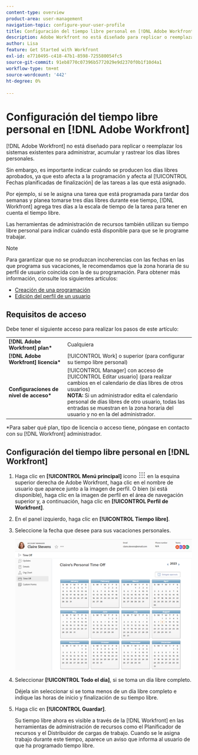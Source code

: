 ```yaml
---
content-type: overview
product-area: user-management
navigation-topic: configure-your-user-profile
title: Configuración del tiempo libre personal en [!DNL Adobe Workfront]
description: Adobe Workfront no está diseñado para replicar o reemplazar sus sistemas existentes para administrar, acumular y rastrear los días libres personales. Sin embargo, es importante indicar cuándo se producen los días libres aprobados, ya que esto afecta a la programación y afecta a las Fechas planificadas de finalización de las tareas a las que está asignado.
author: Lisa
feature: Get Started with Workfront
exl-id: e7710495-c418-47b1-8598-725580054fc5
source-git-commit: 91eb8770c07396b5772029e9d2370f0b1f10d4a1
workflow-type: tm+mt
source-wordcount: '442'
ht-degree: 0%

---
```


# Configuración del tiempo libre personal en [!DNL Adobe Workfront]

[!DNL Adobe Workfront] no está diseñado para replicar o reemplazar los sistemas existentes para administrar, acumular y rastrear los días libres personales.

Sin embargo, es importante indicar cuándo se producen los días libres aprobados, ya que esto afecta a la programación y afecta al [!UICONTROL Fechas planificadas de finalización] de las tareas a las que está asignado.

Por ejemplo, si se le asigna una tarea que está programada para tardar dos semanas y planea tomarse tres días libres durante ese tiempo, [!DNL Workfront] agrega tres días a la escala de tiempo de la tarea para tener en cuenta el tiempo libre.

Las herramientas de administración de recursos también utilizan su tiempo libre personal para indicar cuándo está disponible para que se le programe trabajar.

>[!NOTE]
>
>Para garantizar que no se produzcan incoherencias con las fechas en las que programa sus vacaciones, le recomendamos que la zona horaria de su perfil de usuario coincida con la de su programación. Para obtener más información, consulte los siguientes artículos:
>
>* [Creación de una programación](../../../administration-and-setup/set-up-workfront/configure-timesheets-schedules/create-schedules.md)
>* [Edición del perfil de un usuario](../../../administration-and-setup/add-users/create-and-manage-users/edit-a-users-profile.md)
>

## Requisitos de acceso

Debe tener el siguiente acceso para realizar los pasos de este artículo:

<table style="table-layout:auto"> 
 <col> 
 </col> 
 <col> 
 </col> 
 <tbody> 
  <tr> 
   <td role="rowheader"><strong>[!DNL Adobe Workfront] plan*</strong></td> 
   <td>Cualquiera</td> 
  </tr> 
  <tr> 
   <td role="rowheader"><strong>[!DNL Adobe Workfront] licencia*</strong></td> 
   <td>[!UICONTROL Work] o superior (para configurar su tiempo libre personal)</td> 
  </tr> 
  <tr> 
   <td role="rowheader"><strong>Configuraciones de nivel de acceso*</strong></td> 
   <td>[!UICONTROL Manager] con acceso de [!UICONTROL Editar usuario] (para realizar cambios en el calendario de días libres de otros usuarios)<br>
   <strong>NOTA:</strong> Si un administrador edita el calendario personal de días libres de otro usuario, todas las entradas se muestran en la zona horaria del usuario y no en la del administrador.</td> 
  </tr> 
 </tbody> 
</table>

&#42;Para saber qué plan, tipo de licencia o acceso tiene, póngase en contacto con su [!DNL Workfront] administrador.

## Configuración del tiempo libre personal en [!DNL Workfront]

1. Haga clic en **[!UICONTROL Menú principal]** icono ![Menú principal](assets/main-menu-icon.png) en la esquina superior derecha de Adobe Workfront, haga clic en el nombre de usuario que aparece junto a la imagen de perfil. O bien (si está disponible), haga clic en la imagen de perfil en el área de navegación superior y, a continuación, haga clic en **[!UICONTROL Perfil de Workfront]**.
1. En el panel izquierdo, haga clic en **[!UICONTROL Tiempo libre]**.
1. Seleccione la fecha que desee para sus vacaciones personales.

   ![Calendario personal de tiempo libre](assets/personal-time-off-calendar.png)

1. Seleccionar **[!UICONTROL Todo el día]**, si se toma un día libre completo.

   Déjela sin seleccionar si se toma menos de un día libre completo e indique las horas de inicio y finalización de su tiempo libre.

1. Haga clic en **[!UICONTROL Guardar]**.

   Su tiempo libre ahora es visible a través de la [!DNL Workfront] en las herramientas de administración de recursos como el Planificador de recursos y el Distribuidor de cargas de trabajo. Cuando se le asigna trabajo durante este tiempo, aparece un aviso que informa al usuario de que ha programado tiempo libre.
